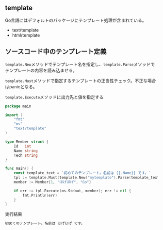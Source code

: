 ## template

Go言語にはデフォルトのパッケージにテンプレート処理が含まれている。
- text/template
- html/template

## ソースコード中のテンプレート定義
`template.New`メソッドでテンプレート名を指定し、`template.Parse`メソッドでテンプレートの内容を読み込ませる。

`template.Must`メソッドで指定するテンプレートの正当性チェック。不正な場合はpanicとなる。

`template.Execute`メソッドに出力先と値を指定する

```.go
package main

import (
    "fmt"
    "os"
    "text/template"
)

type Member struct {
    Id   int
    Name string
    Tech string
}

func main() {
    const template_text = `初めてのテンプレート。名前は {{.Name}} です。`
    tpl := template.Must(template.New("mytemplate").Parse(template_text))
    member := Member{1, "ほげほげ", "Go"}

    if err := tpl.Execute(os.Stdout, member); err != nil {
        fmt.Println(err)
    }
}
```

実行結果
```.sh
初めてのテンプレート。名前は ほげほげ です。
```
